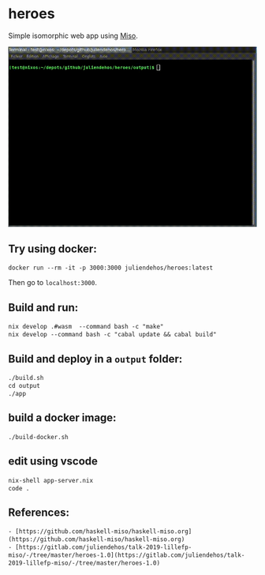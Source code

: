 # heroes

Simple isomorphic web app using [Miso](https://github.com/dmjio/miso).

![](demo-heroes.gif)


## Try using docker:

```
docker run --rm -it -p 3000:3000 juliendehos/heroes:latest
```

Then go to `localhost:3000`.


## Build and run:

```
nix develop .#wasm  --command bash -c "make"
nix develop --command bash -c "cabal update && cabal build"
```


## Build and deploy in a `output` folder:

```
./build.sh
cd output
./app
```


## build a docker image:

```
./build-docker.sh
```


## edit using vscode

```
nix-shell app-server.nix
code .
```


## References:

    - [https://github.com/haskell-miso/haskell-miso.org](https://github.com/haskell-miso/haskell-miso.org)
    - [https://gitlab.com/juliendehos/talk-2019-lillefp-miso/-/tree/master/heroes-1.0](https://gitlab.com/juliendehos/talk-2019-lillefp-miso/-/tree/master/heroes-1.0)


